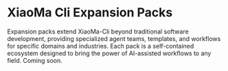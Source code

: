 # XiaoMa Cli Expansion Packs

Expansion packs extend XiaoMa-Cli beyond traditional software development, providing specialized agent teams, templates, and workflows for specific domains and industries. Each pack is a self-contained ecosystem designed to bring the power of AI-assisted workflows to any field. Coming soon.
